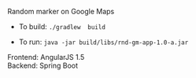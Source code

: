 Random marker on Google Maps

- To build:
`./gradlew  build`

- To run:
`java -jar build/libs/rnd-gm-app-1.0-a.jar`

Frontend: AngularJS 1.5  
Backend: Spring Boot
